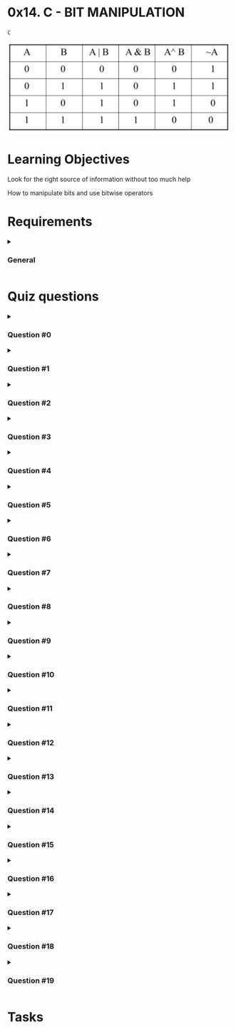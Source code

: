 # 0x14. C - BIT MANIPULATION
`C`

<img src="https://github.com/codenvibes/alx-low_level_programming/blob/master/0x14-bit_manipulation/bitwise.PNG" width="500"/>

# Learning Objectives
Look for the right source of information without too much help

How to manipulate bits and use bitwise operators

# Requirements
<details>
<summary>

### General
</summary>

- Allowed editors: `vi`, `vim`, `emacs`
- All your files will be compiled on Ubuntu 20.04 LTS using `gcc`, using the options `-Wall -Werror -Wextra -pedantic -std=gnu89`
- All your files should end with a new line
- A `README.md` file, at the root of the folder of the project is mandatory
- Your code should use the `Betty` style. It will be checked using [betty-style.pl](https://github.com/alx-tools/Betty/blob/master/betty-style.pl) and [betty-doc.pl](https://github.com/alx-tools/Betty/blob/master/betty-doc.pl)
- You are not allowed to use global variables
- No more than 5 functions per file
- The only C standard library functions allowed are `malloc`, `free` and `exit`. Any use of functions like `printf`, `puts`, `calloc`, `realloc` etc… is forbidden
- You are allowed to use [_putchar](https://github.com/alx-tools/_putchar.c/blob/master/_putchar.c)
- You don’t have to push `_putchar.c`, we will use our file. If you do it won’t be taken into account
- In the following examples, the `main.c` files are shown as examples. You can use them to test your functions, but you don’t have to push them to your repo (if you do we won’t take them into account). We will use our own `main.c` files at compilation. Our `main.c` files might be different from the one shown in the examples
- The prototypes of all your functions and the prototype of the function `_putchar` should be included in your header file called `lists.h`
- Don’t forget to push your header file
- All your header files should be include guarded
</details>

# Quiz questions
<details>
<summary>

### Question #0
</summary>

`0x89 >> 3 =` ?
- [x] 0x11
- [ ] 0x08
- [ ] 0x22
- [ ] 0x44
- [ ] 0x89
</details>

<details>
<summary>

### Question #1
</summary>

What is `98` in base2?
- [ ] 0b10011000
- [x] 0b01100010
- [ ] 0b01010010
</details>

<details>
<summary>

### Question #2
</summary>

`0x01 << 1 =` ?
- [ ] 0x03
- [ ] 0x10
- [x] 0x02
- [ ] 0x01
- [ ] 0x00
</details>

<details>
<summary>

### Question #3
</summary>

What is `0x89` in base2?
- [ ] 0b01101001
- [ ] 0b10001000
- [x] 0b10001001
- [ ] 0b10101001
</details>

<details>
<summary>

### Question #4
</summary>

What is `98` in base16?
- [ ] 0x96
- [ ] 0x98
- [x] 0x62
</details>

<details>
<summary>

### Question #5
</summary>

`0x44 | 0x22 =` ?
- [x] `0x66`
- [ ] `0x44`
- [ ] `0x22`
</details>

<details>
<summary>

### Question #6
</summary>

What is `0b001010010` in base10?
- [ ] 83
- [ ] 84
- [x] 82
- [ ] 81
</details>

<details>
<summary>

### Question #7
</summary>

`0x01 & 0x00 =` ?
- [ ] `0x02`
- [ ] `0x01`
- [x] `0x00`
</details>

<details>
<summary>

### Question #8
</summary>

`0x01 | 0x01 =` ?
- [ ] `0x02`
- [x] `0x01`
- [ ] `0x00`
</details>

<details>
<summary>

### Question #9
</summary>

What is `0b01101101` in base16?
- [ ] 0x7D
- [ ] 0xD6
- [ ] 0x6E
- [x] 0x6D
- [ ] 0x36
</details>

<details>
<summary>

### Question #10
</summary>

`0x13 << 1 =` ?
- [ ] 0x4C
- [ ] 0x98
- [x] 0x26
- [ ] 0x13
</details>

<details>
<summary>

### Question #11
</summary>

`~ 0x98 =` ?
- [ ] 0x68
- [x] 0x67
- [ ] 0x66
</details>

<details>
<summary>

### Question #12
</summary>

`0x01 | 0x00 =` ?
- [ ] 0x02
- [x] 0x01
- [ ] 0x00
</details>

<details>
<summary>

### Question #13
</summary>

`0x02 >> 1 =` ?
- [ ] 0x00
- [x] 0x01
- [ ] 0x02
</details>

<details>
<summary>

### Question #14
</summary>

`0x89 & 0x01 =` ?
- [ ] `0x88`
- [ ] `0x89`
- [ ] `0x01`
- [ ] `0x00`
</details>

<details>
<summary>

### Question #15
</summary>

`0x88 & 0x01 =` ?
- [ ] `0x88`
- [ ] `0x89`
- [ ] `0x01`
- [ ] `0x00`
</details>

<details>
<summary>

### Question #16
</summary>

What is `0x89` in base10?
- [x] 137
- [ ] 139
- [ ] 135
- [ ] 89
</details>

<details>
<summary>

### Question #17
</summary>

`0x66 & 0x22 =` ?
- [ ] `0x66`
- [ ] `0x44`
- [x] `0x22`
</details>

<details>
<summary>

### Question #18
</summary>

`0x01 & 0x01 =` ?
- [ ] `0x02`
- [x] `0x01`
- [ ] `0x00`
</details>

<details>
<summary>

### Question #19
</summary>

`~ 0x12 =` ?
- [ ] 0xEE
- [ ] 0x21
- [ ] 0xFD
- [x] 0xED
</details>

# Tasks

